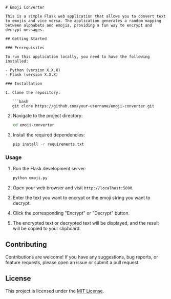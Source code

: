 ```
# Emoji Converter

This is a simple Flask web application that allows you to convert text to emojis and vice versa. The application generates a random mapping between alphabets and emojis, providing a fun way to encrypt and decrypt messages.

## Getting Started

### Prerequisites

To run this application locally, you need to have the following installed:

- Python (version X.X.X)
- Flask (version X.X.X)

### Installation

1. Clone the repository:

   ```bash
   git clone https://github.com/your-username/emoji-converter.git
   ```

2. Navigate to the project directory:

   ```bash
   cd emoji-converter
   ```

3. Install the required dependencies:

   ```bash
   pip install -r requirements.txt
   ```

### Usage

1. Run the Flask development server:

   ```bash
   python emoji.py
   ```

2. Open your web browser and visit `http://localhost:5000`.

3. Enter the text you want to encrypt or the emoji string you want to decrypt.

4. Click the corresponding "Encrypt" or "Decrypt" button.

5. The encrypted text or decrypted text will be displayed, and the result will be copied to your clipboard.

## Contributing

Contributions are welcome! If you have any suggestions, bug reports, or feature requests, please open an issue or submit a pull request.

## License

This project is licensed under the [MIT License](LICENSE).
```

